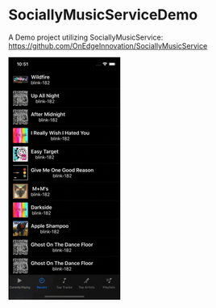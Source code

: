 # SociallyMusicServiceDemo
A Demo project utilizing SociallyMusicService: https://github.com/OnEdgeInnovation/SociallyMusicService

![](giphy.gif)
